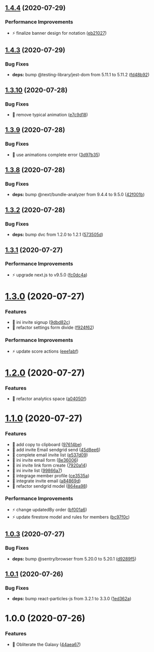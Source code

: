 ## [1.4.4](https://github.com/sentrei/sentrei/compare/v1.4.3...v1.4.4) (2020-07-29)

### Performance Improvements

- ⚡️ finalize banner design for notation ([eb21027](https://github.com/sentrei/sentrei/commit/eb210273d06dcd65a0b3efca0160f401aee89689))

## [1.4.3](https://github.com/sentrei/sentrei/compare/v1.4.2...v1.4.3) (2020-07-29)

### Bug Fixes

- **deps:** bump @testing-library/jest-dom from 5.11.1 to 5.11.2 ([fd48b92](https://github.com/sentrei/sentrei/commit/fd48b92ceb9a59cbe82605cc8bab5ff204a4d2b8))

## [1.3.10](https://github.com/sentrei/sentrei/compare/v1.3.9...v1.3.10) (2020-07-28)

### Bug Fixes

- 🐛 remove typical animation ([e7c9d18](https://github.com/sentrei/sentrei/commit/e7c9d18afce06290ab959707306cc7f9de599085))

## [1.3.9](https://github.com/sentrei/sentrei/compare/v1.3.8...v1.3.9) (2020-07-28)

### Bug Fixes

- 🐛 use animations complete error ([3d97b35](https://github.com/sentrei/sentrei/commit/3d97b35f8f0ad6235ce05be2f7b7819d4de9deb4))

## [1.3.8](https://github.com/sentrei/sentrei/compare/v1.3.7...v1.3.8) (2020-07-28)

### Bug Fixes

- **deps:** bump @next/bundle-analyzer from 9.4.4 to 9.5.0 ([42f001b](https://github.com/sentrei/sentrei/commit/42f001b623282e2056acf2df8162c7ff9cb2cdf7))

## [1.3.2](https://github.com/sentrei/sentrei/compare/v1.3.1...v1.3.2) (2020-07-28)

### Bug Fixes

- **deps:** bump dvc from 1.2.0 to 1.2.1 ([573505d](https://github.com/sentrei/sentrei/commit/573505d25c8af1cf1d3636ec5171a7225eeca2d0))

## [1.3.1](https://github.com/sentrei/sentrei/compare/v1.3.0...v1.3.1) (2020-07-27)

### Performance Improvements

- ⚡️ upgrade next.js to v9.5.0 ([fc0dc4a](https://github.com/sentrei/sentrei/commit/fc0dc4ab4721474d5938400ad4ec871da62e84cf))

# [1.3.0](https://github.com/sentrei/sentrei/compare/v1.2.0...v1.3.0) (2020-07-27)

### Features

- 🎸 ini invite signup ([9dbd82c](https://github.com/sentrei/sentrei/commit/9dbd82c341717654979ba55055dd1611cf5d27af))
- 🎸 refactor settings form divide ([f924f62](https://github.com/sentrei/sentrei/commit/f924f625a5da3fa216cdcdb7d2c5aad1e060e51a))

### Performance Improvements

- ⚡️ update score actions ([eee1abf](https://github.com/sentrei/sentrei/commit/eee1abffa42f7ba8196bacebae3c5ffb724e885c))

# [1.2.0](https://github.com/sentrei/sentrei/compare/v1.1.0...v1.2.0) (2020-07-27)

### Features

- 🎸 refactor analytics space ([a04050f](https://github.com/sentrei/sentrei/commit/a04050f6a8ec7d59f240724ab41ca46c2873674a))

# [1.1.0](https://github.com/sentrei/sentrei/compare/v1.0.3...v1.1.0) (2020-07-27)

### Features

- 🎸 add copy to clipboard ([97614be](https://github.com/sentrei/sentrei/commit/97614be53c42d6c73fa65636efdc239ed9ad74c1))
- 🎸 add invite Email sendgrid send ([45d8ee6](https://github.com/sentrei/sentrei/commit/45d8ee6359045e5ec83dc08f4b293d9540bca918))
- 🎸 complete email invite list ([e537d09](https://github.com/sentrei/sentrei/commit/e537d095ec8f5192c4ad88480e02f6432a458c9c))
- 🎸 ini invite email form ([8e36006](https://github.com/sentrei/sentrei/commit/8e360067c0121307a5d66a5da8d7caf68a831b85))
- 🎸 ini invite link form create ([7920a14](https://github.com/sentrei/sentrei/commit/7920a14af8c33db36e7a6b509df759751a6d55dc))
- 🎸 ini invite list ([99866a7](https://github.com/sentrei/sentrei/commit/99866a7ff59725439c9e48d6444072318c9c164c))
- 🎸 integrage member profile ([ce3535a](https://github.com/sentrei/sentrei/commit/ce3535ad14f1c7962f26015389ee070b61da30f4))
- 🎸 integrate invite email ([a84869d](https://github.com/sentrei/sentrei/commit/a84869d6f8e4404f00e4333b00ee8ebebe111d41))
- 🎸 refactor sendgrid model ([864ea98](https://github.com/sentrei/sentrei/commit/864ea98e341e1fac63ff6cb63d824d0dc0f554a2))

### Performance Improvements

- ⚡️ change updatedBy order ([bf001a6](https://github.com/sentrei/sentrei/commit/bf001a63e3f31ca4201a049dfcfd68447b333a07))
- ⚡️ update firestore model and rules for members ([bc97f0c](https://github.com/sentrei/sentrei/commit/bc97f0ca6a4477157f2f7631ffe2e0904bcd4f98))

## [1.0.3](https://github.com/sentrei/sentrei/compare/v1.0.2...v1.0.3) (2020-07-27)

### Bug Fixes

- **deps:** bump @sentry/browser from 5.20.0 to 5.20.1 ([d9289f5](https://github.com/sentrei/sentrei/commit/d9289f51d9ac0531bd6ccb7146a94b6df84f7f21))

## [1.0.1](https://github.com/sentrei/sentrei/compare/v1.0.0...v1.0.1) (2020-07-26)

### Bug Fixes

- **deps:** bump react-particles-js from 3.2.1 to 3.3.0 ([1ed362a](https://github.com/sentrei/sentrei/commit/1ed362a7396ae8f42594b5ce8ec0e7ad1fa00a54))

# 1.0.0 (2020-07-26)

### Features

- 🎸 Obliterate the Galaxy ([44aea67](https://github.com/sentrei/sentrei/commit/44aea67594ed84da326a55ca9a267be122137633))
